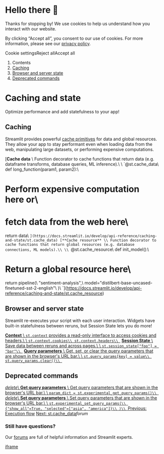 # Hello there 👋

Thanks for stopping by! We use cookies to help us understand how you interact with our website.

By clicking “Accept all”, you consent to our use of cookies. For more information, please see our [privacy policy](https://docs.streamlit.io/develop/api-reference/www.streamlit.io/privacy-policy).

Cookie settingsReject allAccept all

1. Contents
2. [Caching](https://docs.streamlit.io/develop/api-reference/caching-and-state#caching)
3. [Browser and server state](https://docs.streamlit.io/develop/api-reference/caching-and-state#browser-and-server-state)
4. [Deprecated commands](https://docs.streamlit.io/develop/api-reference/caching-and-state#deprecated-commands)

# Caching and state

Optimize performance and add statefulness to your app!

## Caching

Streamlit provides powerful [cache primitives](https://docs.streamlit.io/develop/concepts/architecture/caching) for data and global resources. They allow your app to stay performant even when loading data from the web, manipulating large datasets, or performing expensive computations.

[**Cache data** \\
Function decorator to cache functions that return data (e.g. dataframe transforms, database queries, ML inference).\\
\\
`@st.cache_data\\
def long_function(param1, param2):\\
# Perform expensive computation here or\\
# fetch data from the web here\\
return data\\
`](https://docs.streamlit.io/develop/api-reference/caching-and-state/st.cache_data) [**Cache resource** \\
Function decorator to cache functions that return global resources (e.g. database connections, ML models).\\
\\
`@st.cache_resource\\
def init_model():\\
# Return a global resource here\\
return pipeline(\\
    "sentiment-analysis",\\
    model="distilbert-base-uncased-finetuned-sst-2-english"\\
)\\
`](https://docs.streamlit.io/develop/api-reference/caching-and-state/st.cache_resource)

## Browser and server state

Streamlit re-executes your script with each user interaction. Widgets have built-in statefulness between reruns, but Session State lets you do more!

[**Context** \\
`st.context` provides a read-only interface to access cookies and headers.\\
\\
`st.context.cookies\\
st.context.headers\\
`](https://docs.streamlit.io/develop/api-reference/caching-and-state/st.context) [**Session State** \\
Save data between reruns and across pages.\\
\\
`st.session_state["foo"] = "bar"\\
`](https://docs.streamlit.io/develop/api-reference/caching-and-state/st.session_state) [**Query parameters** \\
Get, set, or clear the query parameters that are shown in the browser's URL bar.\\
\\
`st.query_params[key] = value\\
st.query_params.clear()\\
`](https://docs.streamlit.io/develop/api-reference/caching-and-state/st.query_params)

## Deprecated commands

[_delete_\\
**Get query parameters** \\
Get query parameters that are shown in the browser's URL bar.\\
\\
`param_dict = st.experimental_get_query_params()\\
`](https://docs.streamlit.io/develop/api-reference/caching-and-state/st.experimental_get_query_params) [_delete_\\
**Set query parameters** \\
Set query parameters that are shown in the browser's URL bar.\\
\\
`st.experimental_set_query_params(\\
{"show_all"=True, "selected"=["asia", "america"]}\\
)\\
`](https://docs.streamlit.io/develop/api-reference/caching-and-state/st.experimental_set_query_params)[Previous: Execution flow](https://docs.streamlit.io/develop/api-reference/execution-flow) [Next: st.cache\_data](https://docs.streamlit.io/develop/api-reference/caching-and-state/st.cache_data)_forum_

### Still have questions?

Our [forums](https://discuss.streamlit.io/) are full of helpful information and Streamlit experts.

[iframe](https://www.google.com/recaptcha/enterprise/anchor?ar=1&k=6Lck4YwlAAAAAEIE1hR--varWp0qu9F-8-emQn2v&co=aHR0cHM6Ly9kb2NzLnN0cmVhbWxpdC5pbzo0NDM.&hl=en&v=J79K9xgfxwT6Syzx-UyWdD89&size=invisible&cb=vaofuf95gjqr)